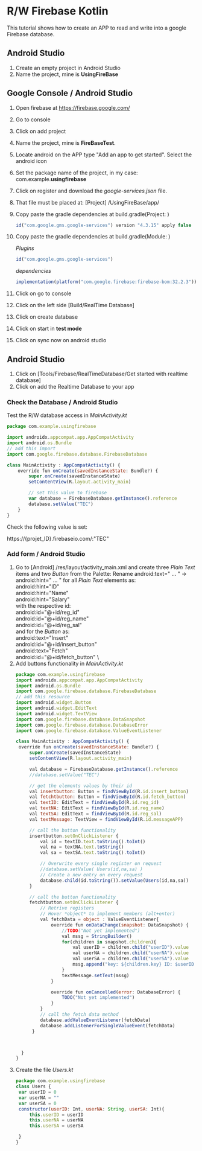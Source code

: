 # R/W Firebase Kotlin

This tutorial shows how to create an APP to read and write into a google Firebase database.

## Android Studio
1. Create an empty project in Android Studio
2. Name the project, mine is **UsingFireBase**


## Google Console / Android Studio
1. Open firebase at https://firebase.google.com/
2. Go to console
3. Click on add project
4. Name the project, mine is **FireBaseTest**.
5. Locate android on the APP type "Add an app to get started". Select the android icon
6. Set the package name of the project, in my case: com.example.**usingfirebase**
7. Click on register and download the _google-services.json_ file.
8. That file must be placed at: [Project] /UsingFireBase/app/
9. Copy paste the gradle dependencies at build.gradle(Project: )
    ```javascript
    id("com.google.gms.google-services") version "4.3.15" apply false
    ```
11. Copy paste the gradle dependencies at build.gradle(Module: )
    
    _Plugins_
    ```javascript
    id("com.google.gms.google-services")
    ```
    _dependencies_
    ```javascript
    implementation(platform("com.google.firebase:firebase-bom:32.2.3"))
    ```
13. Click on go to console
14. Click on the left side [Build/RealTime Database]
15. Click on create database
16. Click on start in **test mode**
17. Click on sync now on android studio
    
## Android Studio
1. Click on [Tools/Firebase/RealTimeDatabase/Get started with realtime database]
2. Click on add the Realtime Database to your app

### Check the Database / Android Studio
Test the R/W database access in _MainActivity.kt_
```javascript
package com.example.usingfirebase

import androidx.appcompat.app.AppCompatActivity
import android.os.Bundle
// add this import
import com.google.firebase.database.FirebaseDatabase

class MainActivity : AppCompatActivity() {
    override fun onCreate(savedInstanceState: Bundle?) {
        super.onCreate(savedInstanceState)
        setContentView(R.layout.activity_main)

        // set this value to firebase
        var database = FirebaseDatabase.getInstance().reference
        database.setValue("TEC")
    }
}

```
Check the following value is set:

https://{projet_ID}.firebaseio.com/:"TEC"

### Add form / Android Studio
1. Go to [Android] /res/layout/activity_main.xml and create three _Plain Text_ items and two _Button_ from the Palette:
   Rename android:text=" ... " -> android:hint=" ... " for all _Plain Text_ elements as: </br>
   android:hint="ID" \
   android:hint="Name"\
   android:hint="Salary" \
   with the respective id:</br>
   android:id="@+id/reg_id" \
   android:id="@+id/reg_name" \
   android:id="@+id/reg_sal" \
   and for the _Button_ as:</br>
   android:text="Insert" \
   android:id="@+id/insert_button" \
   android:text="Fetch" \
   android:id="@+id/fetch_button" \
3. Add buttons functionality in _MainActivity.kt_
   ```javascript
   package com.example.usingfirebase
   import androidx.appcompat.app.AppCompatActivity
   import android.os.Bundle
   import com.google.firebase.database.FirebaseDatabase
   // add this resource
   import android.widget.Button
   import android.widget.EditText
   import android.widget.TextView
   import com.google.firebase.database.DataSnapshot
   import com.google.firebase.database.DatabaseError
   import com.google.firebase.database.ValueEventListener

   class MainActivity : AppCompatActivity() {
    override fun onCreate(savedInstanceState: Bundle?) {
        super.onCreate(savedInstanceState)
        setContentView(R.layout.activity_main)

        val database = FirebaseDatabase.getInstance().reference
        //database.setValue("TEC")

        // get the elements values by their id
        val insertbutton: Button = findViewById(R.id.insert_button)
        val fetchtbutton: Button = findViewById(R.id.fetch_button)
        val textID: EditText = findViewById(R.id.reg_id)
        val textNA: EditText = findViewById(R.id.reg_name)
        val textSA: EditText = findViewById(R.id.reg_sal)
        val textMessage: TextView = findViewById(R.id.messageAPP)

        // call the button functionality
        insertbutton.setOnClickListener {
            val id = textID.text.toString().toInt()
            val na = textNA.text.toString()
            val sa = textSA.text.toString().toInt()

            // Overwrite every single register on request
            //database.setValue( Users(id,na,sa) )
            // Create a new entry on every request
            database.child(id.toString()).setValue(Users(id,na,sa))
        }

        // call the button functionality
        fetchtbutton.setOnClickListener {
            // Retrive registers
            // Hover *object* to implement members (alt+enter)
            val fetchData = object : ValueEventListener{
                override fun onDataChange(snapshot: DataSnapshot) {
                    //TODO("Not yet implemented")
                    val mssg = StringBuilder()
                    for(children in snapshot.children){
                        val userID = children.child("userID").value
                        val userNA = children.child("userNA").value
                        val userSA = children.child("userSA").value
                        mssg.append("key: ${children.key} ID: $userID Name:  $userNA Salary: $userSA \n")
                    }
                    textMessage.setText(mssg)
                }

                override fun onCancelled(error: DatabaseError) {
                    TODO("Not yet implemented")
                }
            }
            // call the fetch data method
            database.addValueEventListener(fetchData)
            database.addListenerForSingleValueEvent(fetchData)
         }



     }
   }
   ```
4. Create the file _Users.kt_
   ```javascript
   package com.example.usingfirebase
   class Users {
    var userID = 0
    var userNA = ""
    var userSA = 0
    constructor(userID: Int, userNA: String, userSA: Int){
        this.userID = userID
        this.userNA = userNA
        this.userSA = userSA

    }
   }
   ```
    
    
    

